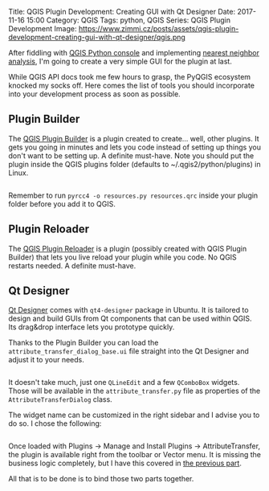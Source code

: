 Title: QGIS Plugin Development: Creating GUI with Qt Designer
Date: 2017-11-16 15:00
Category: QGIS
Tags: python, QGIS
Series: QGIS Plugin Development
Image: https://www.zimmi.cz/posts/assets/qgis-plugin-development-creating-gui-with-qt-designer/qgis.png

After fiddling with [QGIS Python console]({filename}../2017/qgis-plugin-development-using-python-console.md) and implementing [nearest neighbor analysis]({filename}../2017/qgis-plugin-development-finding-nearest-neighbors.md), I'm going to create a very simple GUI for the plugin at last.

While QGIS API docs took me few hours to grasp, the PyQGIS ecosystem knocked my socks off. Here comes the list of tools you should incorporate into your development process as soon as possible.

## Plugin Builder

The [QGIS Plugin Builder](https://plugins.qgis.org/plugins/pluginbuilder/) is a plugin created to create&hellip; well, other plugins. It gets you going in minutes and lets you code instead of setting up things you don't want to be setting up. A definite must-have. Note you should put the plugin inside the QGIS plugins folder (defaults to ~/.qgis2/python/plugins) in Linux.

<div class="text-center"><img data-echo="/posts/assets/qgis-plugin-development-creating-gui-with-qt-designer/qgis.gif"/></div>

Remember to run `pyrcc4 -o resources.py resources.qrc` inside your plugin folder before you add it to QGIS.

## Plugin Reloader

The [QGIS Plugin Reloader](https://plugins.qgis.org/plugins/plugin_reloader/) is a plugin (possibly created with QGIS Plugin Builder) that lets you live reload your plugin while you code. No QGIS restarts needed. A definite must-have.

## Qt Designer

[Qt Designer](https://www.qt.io/qt-features-libraries-apis-tools-and-ide/) comes with `qt4-designer` package in Ubuntu. It is tailored to design and build GUIs from Qt components that can be used within QGIS. Its drag&drop interface lets you prototype quickly.

Thanks to the Plugin Builder you can load the `attribute_transfer_dialog_base.ui` file straight into the Qt Designer and adjust it to your needs.

<div class="text-center"><img data-echo="/posts/assets/qgis-plugin-development-creating-gui-with-qt-designer/qt.gif"/></div>

It doesn't take much, just one `QLineEdit` and a few `QComboBox` widgets. Those will be available in the `attribute_transfer.py` file as properties of the `AttributeTransferDialog` class.

The widget name can be customized in the right sidebar and I advise you to do so. I chose the following:

<div class="text-center"><img data-echo="/posts/assets/qgis-plugin-development-creating-gui-with-qt-designer/qt.png"/></div>

Once loaded with Plugins -> Manage and Install Plugins -> AttributeTransfer, the plugin is available right from the toolbar or Vector menu. It is missing the business logic completely, but I have this covered in [the previous part]({filename}../2017/qgis-plugin-development-finding-nearest-neighbors.md).

All that is to be done is to bind those two parts together.
